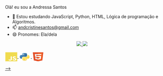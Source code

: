 Olá! eu sou a Andressa Santos 

- 🌱 Estou estudando JavaScript, Python, HTML, Lógica de programação e Algoritmos. 
- 📫 andcristinesantos@gmail.com 
- 😄 Pronomes: Ela/dela 
<div align="center">
  <a href="https://github.com/Andressasantos">
  <img height="180em" src="https://github-readme-stats.vercel.app/api?username=Dressasantos&show_icons=true&theme=dracula&include_all_commits=true&count_private=true"/>
  <img height="180em" src="https://github-readme-stats.vercel.app/api/top-langs/?username=Dressasantos&layout=compact&langs_count=7&theme=dracula"/>
</div>
<div style="display: inline_block"><br>
  <img align="center" alt="Dressa-Js" height="30" width="40" src="https://raw.githubusercontent.com/devicons/devicon/master/icons/javascript/javascript-plain.svg">
  <img align="center" alt="Dressa-HTML" height="30" width="40" 
  <img align="center" alt="Dressa-Python" height="30" width="40" src="https://raw.githubusercontent.com/devicons/devicon/master/icons/python/python-original.svg">
  <img align="center" alt="Dressa-HTML" height="30" width="40" src="https://raw.githubusercontent.com/devicons/devicon/master/icons/html5/html5-original.svg">

  

-->
